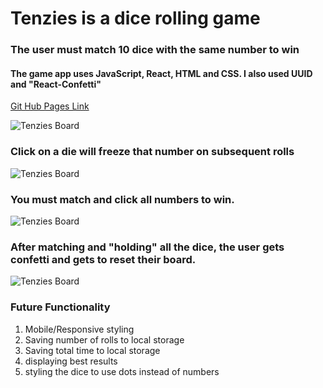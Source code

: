 # Tenzies is a dice rolling game

### The user must match 10 dice with the same number to win

#### The game app uses JavaScript, React, HTML and CSS. I also used UUID and "React-Confetti"

[Git Hub Pages Link](https://jeremydurden.github.io/tenzies/)

![Tenzies Board](https://i.imgur.com/VRbboYq.png)

### Click on a die will freeze that number on subsequent rolls

![Tenzies Board](https://i.imgur.com/1RtTSkf.png)

### You must match and click all numbers to win.

![Tenzies Board](https://i.imgur.com/JYvadgW.png)

### After matching and "holding" all the dice, the user gets confetti and gets to reset their board.

![Tenzies Board](https://i.imgur.com/cVDpYfG.png)

### Future Functionality

1. Mobile/Responsive styling
2. Saving number of rolls to local storage
3. Saving total time to local storage
4. displaying best results
5. styling the dice to use dots instead of numbers
